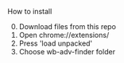 How to install

0) Download files from this repo
1) Open chrome://extensions/
2) Press 'load unpacked'
3) Choose wb-adv-finder folder